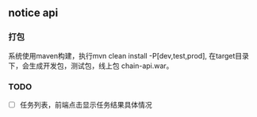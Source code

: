 ## notice api

### 打包

系统使用maven构建，执行mvn clean install -P[dev,test,prod], 在target目录下，会生成开发包，测试包，线上包 chain-api.war。

### TODO
- [ ] 任务列表，前端点击显示任务结果具体情况